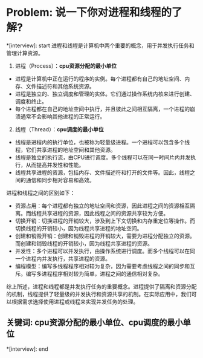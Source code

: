 # Problem: 说一下你对进程和线程的了解?

*[interview]: start
进程和线程是计算机中两个重要的概念，用于并发执行任务和管理计算资源。
1. 进程（Process）：**cpu资源分配的最小单位**
- 进程是计算机中正在运行的程序的实例。每个进程都有自己的地址空间、内存、文件描述符和其他系统资源。
- 进程是独立的、独立调度和管理的实体。它们通过操作系统内核来进行创建、调度和终止。
- 每个进程都在自己的地址空间中执行，并且彼此之间相互隔离，一个进程的崩溃通常不会影响其他进程的正常运行。

2. 线程（Thread）：**cpu调度的最小单位**
- 线程是进程内的执行单位，也被称为轻量级进程。一个进程可以包含多个线程，它们共享进程的地址空间和其他资源。
- 线程是独立的执行流，由CPU进行调度。多个线程可以在同一时间片内并发执行，从而提高并发性和性能。
- 线程共享进程的资源，包括内存、文件描述符和打开的文件等。因此，线程之间的通信和同步相对容易和高效。

进程和线程之间的区别如下：
- 资源占用：每个进程都有独立的地址空间和资源，因此进程之间的资源相互隔离。而线程共享进程的资源，因此线程之间的资源共享较为方便。
- 切换开销：切换进程的开销较大，涉及到上下文切换和内存重定位等操作。而切换线程的开销较小，因为线程共享进程的地址空间。
- 创建和销毁开销：创建和销毁进程的开销较大，需要为进程分配独立的资源。而创建和销毁线程的开销较小，因为线程共享进程的资源。
- 并发性：多个进程可以并发执行，由操作系统进行调度。而多个线程可以在同一个进程内并发执行，共享进程的资源。
- 编程模型：编写多线程程序相对较为复杂，因为需要考虑线程之间的同步和互斥。编写多进程程序相对较为简单，进程之间的通信相对复杂。

综上所述，进程和线程都是并发执行任务的重要概念。进程提供了隔离和资源分配的机制，线程提供了轻量级的并发执行和资源共享的机制。在实际应用中，我们可以根据需求选择使用进程或线程来实现并发任务的处理。

## 关键词: cpu资源分配的最小单位、cpu调度的最小单位
*[interview]: end
